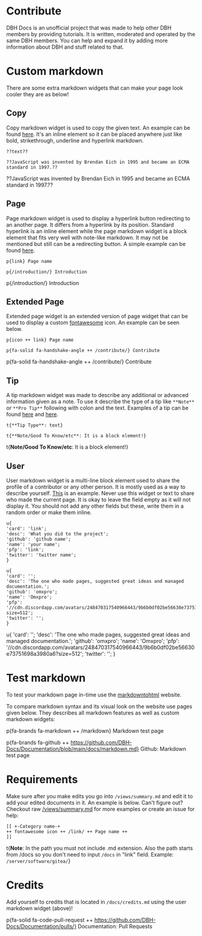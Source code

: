 # Contribute

DBH Docs is an unofficial project that was made to help other DBH members by providing tutorials. It is written, moderated and operated by the same DBH members. You can help and expand it by adding more information about DBH and stuff related to that.

# Custom markdown

There are some extra markdown widgets that can make your page look cooler they are as below!

## Copy

Copy markdown widget is used to copy the given text. An example can be found [here](/beginner/proxying/). It's an inline element so it can be placed anywhere just like bold, strikethrough, underline and hyperlink markdown.

```text
??text??

??JavaScript was invented by Brendan Eich in 1995 and became an ECMA standard in 1997.??
```

??JavaScript was invented by Brendan Eich in 1995 and became an ECMA standard in 1997.??

## Page

Page markdown widget is used to display a hyperlink button redirecting to an another page. It differs from a hyperlink by its position. Standard hyperlink is an inline element while the page markdown widget is a block element that fits very well with note-like markdown. It may not be mentioned but still can be a redirecting button. A simple example can be found [here](/introduction/).

```text
p{link} Page name

p{/introduction/} Introduction
```

p{/introduction/} Introduction

## Extended Page

Extended page widget is an extended version of page widget that can be used to display a custom [fontawesome](//fontawesome.com/icons) icon. An example can be seen below.

```text
p{icon ++ link} Page name

p{fa-solid fa-handshake-angle ++ /contribute/} Contribute
```

p{fa-solid fa-handshake-angle ++ /contribute/} Contribute

## Tip

A tip markdown widget was made to describe any additional or advanced information given as a note. To use it describe the type of a tip like `**Note**` or `**Pro Tip**` following with colon and the text. Examples of a tip can be found [here](/getting-started/) and [here](/credits/).

```text
t{**Tip Type**: text}

t{**Note/Good To Know/etc**: It is a block element!}
```

t{**Note/Good To Know/etc**: It is a block element!}

## User

User markdown widget is a multi-line block element used to share the profile of a contributor or any other person. It is mostly used as a way to describe yourself. [This](/credits/) is an example. Never use this widget or text to share who made the current page. It is okay to leave the field empty as it will not display it. You should not add any other fields but these, write them in a random order or make them inline.

```text
u{
'card': 'link';
'desc': 'What you did to the project';
'github': 'github name';
'name': 'your name';
'pfp': 'link';
'twitter': 'twitter name';
}

u{
'card': '';
'desc': 'The one who made pages, suggested great ideas and managed documentation.';
'github': 'omxpro';
'name': 'Omxpro';
'pfp': '//cdn.discordapp.com/avatars/248470317540966443/9b6b0df02be56630e73751698a3980a6?size=512';
'twitter': '';
}
```

u{
'card': '';
'desc': 'The one who made pages, suggested great ideas and managed documentation.';
'github': 'omxpro';
'name': 'Omxpro';
'pfp': '//cdn.discordapp.com/avatars/248470317540966443/9b6b0df02be56630e73751698a3980a6?size=512';
'twitter': '';
}

# Test markdown

To test your markdown page in-time use the [markdowntohtml](//markdowntohtml.com/) website.

To compare markdown syntax and its visual look on the website use pages given below. They describes all markdown features as well as custom markdown widgets:

p{fa-brands fa-markdown ++ /markdown} Markdown test page

p{fa-brands fa-github ++ https://github.com/DBH-Docs/Documentation/blob/main/docs/markdown.md} Github: Markdown test page

# Requirements

Make sure after you make edits you go into `/views/summary.md` and edit it to add your edited documents in it. An example is below. Can't figure out? Checkout raw [/views/summary.md](//github.com/DBH-Docs/Documentation/blob/main/views/summary.md) for more examples or create an issue for help:

```text
[[ +-Category name-+
++ fontawesome icon ++ /link/ ++ Page name ++
]]
```

t{**Note**: In the path you must not include .md extension. Also the path starts from /docs so you don't need to input `/docs` in "link" field. Example: `/server/software/gitea/`}

# Credits

Add yourself to credits that is located in `/docs/credits.md` using the user markdown widget (above)!

p{fa-solid fa-code-pull-request ++ https://github.com/DBH-Docs/Documentation/pulls/} Documentation: Pull Requests
